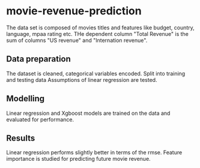 # movie-revenue-prediction

The data set is composed of movies titles and features like budget, country, language, mpaa rating etc. THe dependent column "Total Revenue" is the sum of columns "US revenue" and "Internation revenue".

## Data preparation
The dataset is cleaned, categorical variables encoded. 
Split into training and testing data
Assumptions of linear regression are tested.

## Modelling
Linear regression and Xgboost models are trained on the data and evaluated for performance. 

## Results
Linear regression performs slightly better in terms of the rmse. 
Feature importance is studied for predicting future movie revenue.
